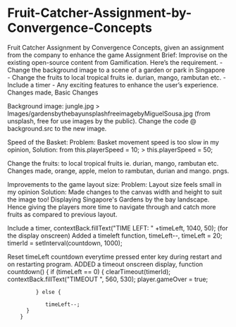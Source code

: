 # Fruit-Catcher-Assignment-by-Convergence-Concepts
Fruit Catcher Assignment by Convergence Concepts, given an assignment from the company to enhance the game  Assignment Brief: Improvise on the existing open-source content from Gamification.  Here’s the requirement.  -      Change the background image to a scene of a garden or park in Singapore  -      Change the fruits to local tropical fruits ie. durian, mango, rambutan etc.  -      Include a timer  -      Any exciting features to enhance the user’s experience.
Changes made, Basic Changes

Background image:
jungle.jpg > Images/gardensbythebayunsplashfreeimagebyMiguelSousa.jpg (from unsplash, free for use images by the public).
Change the code @ background.src to the new image.


Speed of the Basket:
Problem: Basket movement speed is too slow in my opinion,
Solution: from this.playerSpeed = 10; > this.playerSpeed = 50; 

Change the fruits:
 to local tropical fruits ie. durian, mango, rambutan etc.
Changes made, orange, apple, melon to rambutan, durian and mango. pngs.

Improvements to the game layout size:
Problem: Layout size feels small in my opinion
Solution: Made changes to the canvas width and height to suit the image too! Displaying Singapore's Gardens by the bay landscape.
Hence giving the players more time to navigate through and catch more fruits as compared to previous layout.

Include a timer,
contextBack.fillText("TIME LEFT: " +timeLeft, 1040, 50);  (for the display onscreen)
Added a timeleft function, timeLeft--,
timeLeft = 20;
timerId = setInterval(countdown, 1000);

Reset timeLeft countdown everytime pressed enter key during restart and on restarting program.
ADDED a timeout onscreen display, function countdown() {
               if (timeLeft == 0) {
                  clearTimeout(timerId);
                  contextBack.fillText("TIMEOUT ", 560, 530);
                  player.gameOver = true;
  
             } else {
              
                timeLeft--;
          }
        }



